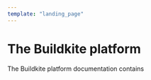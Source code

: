 ```yaml
---
template: "landing_page"
---
```


# The Buildkite platform

The Buildkite platform documentation contains